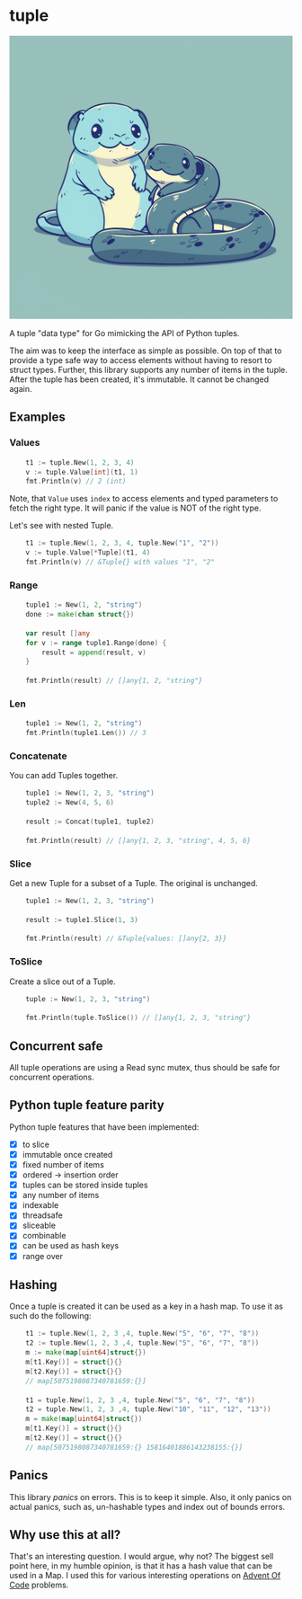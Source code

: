 # tuple

![logo](./logo.png)

A tuple "data type" for Go mimicking the API of Python tuples.

The aim was to keep the interface as simple as possible. On top of that
to provide a type safe way to access elements without having to resort
to struct types. Further, this library supports any number of items in
the tuple. After the tuple has been created, it's immutable. It cannot
be changed again.

## Examples

### Values

```go
    t1 := tuple.New(1, 2, 3, 4)
    v := tuple.Value[int](t1, 1)
    fmt.Println(v) // 2 (int)
```

Note, that `Value` uses `index` to access elements and typed parameters to
fetch the right type. It will panic if the value is NOT of the right type.

Let's see with nested Tuple.

```go
    t1 := tuple.New(1, 2, 3, 4, tuple.New("1", "2"))
    v := tuple.Value[*Tuple](t1, 4)
    fmt.Println(v) // &Tuple{} with values "1", "2"
```

### Range

```go
	tuple1 := New(1, 2, "string")
	done := make(chan struct{})

	var result []any
	for v := range tuple1.Range(done) {
		result = append(result, v)
	}

	fmt.Println(result) // []any{1, 2, "string"}
```

### Len

```go
    tuple1 := New(1, 2, "string")
	fmt.Println(tuple1.Len()) // 3
```

### Concatenate

You can add Tuples together.

```go
	tuple1 := New(1, 2, 3, "string")
	tuple2 := New(4, 5, 6)

	result := Concat(tuple1, tuple2)

	fmt.Println(result) // []any{1, 2, 3, "string", 4, 5, 6}
```

### Slice

Get a new Tuple for a subset of a Tuple. The original is unchanged.

```go
	tuple1 := New(1, 2, 3, "string")

	result := tuple1.Slice(1, 3)

    fmt.Println(result) // &Tuple{values: []any{2, 3}}
```

### ToSlice

Create a slice out of a Tuple.

```go
	tuple := New(1, 2, 3, "string")

	fmt.Println(tuple.ToSlice()) // []any{1, 2, 3, "string"}
```

## Concurrent safe

All tuple operations are using a Read sync mutex, thus should be safe for concurrent operations.

## Python tuple feature parity

Python tuple features that have been implemented:

- [x] to slice
- [x] immutable once created
- [x] fixed number of items
- [x] ordered -> insertion order
- [x] tuples can be stored inside tuples
- [x] any number of items
- [x] indexable
- [x] threadsafe
- [x] sliceable
- [x] combinable
- [x] can be used as hash keys
- [x] range over

## Hashing

Once a tuple is created it can be used as a key in a hash map. To use it as such do the following:

```go
    t1 := tuple.New(1, 2, 3 ,4, tuple.New("5", "6", "7", "8"))
    t2 := tuple.New(1, 2, 3 ,4, tuple.New("5", "6", "7", "8"))
    m := make(map[uint64]struct{})
    m[t1.Key()] = struct{}{}
    m[t2.Key()] = struct{}{}
    // map[5075198087340781659:{}]
    
    t1 = tuple.New(1, 2, 3 ,4, tuple.New("5", "6", "7", "8"))
    t2 = tuple.New(1, 2, 3 ,4, tuple.New("10", "11", "12", "13"))
    m = make(map[uint64]struct{})
    m[t1.Key()] = struct{}{}
    m[t2.Key()] = struct{}{}
    // map[5075198087340781659:{} 15816401886143238155:{}]
```

## Panics

This library _panics_ on errors. This is to keep it simple. Also, it only panics
on actual panics, such as, un-hashable types and index out of bounds errors.

## Why use this at all?

That's an interesting question. I would argue, why not? The biggest sell point here,
in my humble opinion, is that it has a hash value that can be used in a Map.
I used this for various interesting operations on [Advent Of Code](https://adventofcode.com/) problems.
